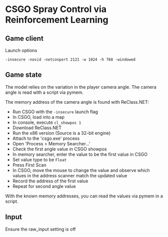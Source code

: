 # CSGO Spray Control via Reinforcement Learning

## Game client
Launch options
```
-insecure -novid -netconport 2121 -w 1024 -h 768 -windowed
```

## Game state
The model relies on the variation in the player camera angle. The camera angle is 
read with a script via pymem. 

The memory address of the camera angle is found with ReClass.NET:
- Run CSGO with the `-insecure` launch flag
- In CSGO, load into a map
- In console, execute `cl_showpos 1`
- Download ReClass.NET
- Run the x86 version (Source is a 32-bit engine)
- Attach to the 'csgo.exe' process
- Open 'Process > Memory Searcher...'
- Check the first angle value in CSGO showpos
- In memory searcher, enter the value to be the first value in CSGO
- Set value type to be `Float`
- Press First Scan
- In CSGO, move the mouse to change the value and observe which values in the address scanner match the updated value
- Record the address of the first value
- Repeat for second angle value

With the known memory addresses, you can read the values via pymem in a script.

## Input
Ensure the raw_input setting is off